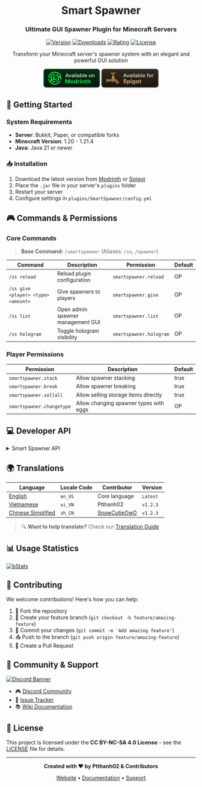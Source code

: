 <div align="center">

# Smart Spawner

### Ultimate GUI Spawner Plugin for Minecraft Servers

[![Version](https://img.shields.io/github/v/release/ptthanh02/Smart-Spawner-Plugin?color=4B32C3&logo=github&style=for-the-badge)](https://github.com/ptthanh02/Smart-Spawner-Plugin/releases/latest)
[![Downloads](https://img.shields.io/modrinth/dt/smart-spawner-plugin?style=for-the-badge&logo=modrinth&logoColor=white&label=Downloads&color=00AF5C)](https://modrinth.com/plugin/smart-spawner-plugin)
[![Rating](https://img.shields.io/spiget/rating/120743?style=for-the-badge&logo=spigotmc&logoColor=white&label=Spigot&color=FF8800)](https://www.spigotmc.org/resources/120743/)
[![License](https://img.shields.io/badge/License-CC%20BY--NC--SA%204.0-7289DA?style=for-the-badge&logo=creative-commons&logoColor=white)](LICENSE)

Transform your Minecraft server's spawner system with an elegant and powerful GUI solution

[<img src="https://raw.githubusercontent.com/intergrav/devins-badges/v3/assets/cozy/available/modrinth_vector.svg" height="50">](https://modrinth.com/plugin/smart-spawner-plugin)
[<img src="https://raw.githubusercontent.com/intergrav/devins-badges/v3/assets/cozy/supported/spigot_vector.svg" height="50">](https://www.spigotmc.org/resources/120743/)

</div>

## 🚀 Getting Started

### System Requirements

- **Server**: Bukkit, Paper, or compatible forks
- **Minecraft Version**: 1.20 - 1.21.4
- **Java**: Java 21 or newer

### 📥 Installation

1. Download the latest version from [Modrinth](https://modrinth.com/plugin/smart-spawner-plugin) or [Spigot](https://www.spigotmc.org/resources/120743/)
2. Place the `.jar` file in your server's `plugins` folder
3. Restart your server
4. Configure settings in `plugins/SmartSpawner/config.yml`


## 🎮 Commands & Permissions

### Core Commands
> **Base Command:** `/smartspawner` (Aliases: `/ss`, `/spawner`)

| Command | Description                       | Permission | Default |
|---------|-----------------------------------|------------|---------|
| `/ss reload` | Reload plugin configuration       | `smartspawner.reload` | OP |
| `/ss give <player> <type> <amount>` | Give spawners to players          | `smartspawner.give` | OP |
| `/ss list` | Open admin spawner management GUI | `smartspawner.list` | OP |
| `/ss hologram` | Toggle hologram visibility        | `smartspawner.hologram` | OP |

### Player Permissions

| Permission | Description                            | Default |
|------------|----------------------------------------|---------|
| `smartspawner.stack` | Allow spawner stacking                 | true |
| `smartspawner.break` | Allow spawner breaking                 | true |
| `smartspawner.sellall` | Allow selling storage items directly   | true |
| `smartspawner.changetype` | Allow changing spawner types with eggs | OP |

## 💻 Developer API
<details>
<summary>Smart Spawner API</summary>

Smart Spawner offers a powerful API for developers to integrate with the plugin's functionality in their own plugins.

### Installation

#### Gradle

```groovy
repositories {
    maven { url = 'https://maven.pkg.github.com/ptthanh02/smartspawner' }
}

dependencies {
    compileOnly 'github.nighter:smartspawner-api:1.2.4'
}
```

#### Maven

```xml
<repositories>
    <repository>
        <id>github</id>
        <url>https://maven.pkg.github.com/ptthanh02/smartspawner</url>
    </repository>
</repositories>

<dependencies>
    <dependency>
        <groupId>github.nighter</groupId>
        <artifactId>smartspawner-api</artifactId>
        <version>1.2.4</version>
        <scope>provided</scope>
    </dependency>
</dependencies>
```

### Usage Example

```java
import github.nighter.smartspawner.api.SmartSpawnerAPI;
import github.nighter.smartspawner.api.SmartSpawnerProvider;
import org.bukkit.entity.EntityType;
import org.bukkit.inventory.ItemStack;

public class YourPlugin extends JavaPlugin {
    
    @Override
    public void onEnable() {
        // Check if SmartSpawner is installed
        SmartSpawnerAPI api = SmartSpawnerProvider.getAPI();
        if (api == null) {
            getLogger().warning("SmartSpawner not found! Some features will be disabled.");
            return;
        }
        
        // Create a zombie spawner item
        ItemStack zombieSpawner = api.createSpawnerItem(EntityType.ZOMBIE);
        
        // Create multiple creeper spawners
        ItemStack creeperSpawners = api.createSpawnerItem(EntityType.CREEPER, 5);
        
        // Check spawner type
        EntityType type = api.getSpawnerEntityType(zombieSpawner);
        if (type == EntityType.ZOMBIE) {
            getLogger().info("Successfully created a zombie spawner!");
        }
    }
}
```

### Available API Methods

| Method | Description |
|--------|-------------|
| `ItemStack createSpawnerItem(EntityType entityType)` | Creates a spawner item with the specified entity type |
| `ItemStack createSpawnerItem(EntityType entityType, int amount)` | Creates a spawner item with the specified entity type and amount |
| `EntityType getSpawnerEntityType(ItemStack item)` | Gets the entity type from a spawner item |
| `boolean isValidSpawner(ItemStack item)` | Checks if an item is a valid spawner created by SmartSpawner |

For more detailed API documentation, visit our [Wiki](https://github.com/ptthanh02/Smart-Spawner-Plugin/wiki/Developer-API).

</details>

## 🌍 Translations

| Language | Locale Code | Contributor                                     | Version  |
|----------|-------------|-------------------------------------------------|----------|
| [English](https://github.com/ptthanh02/Smart-Spawner/blob/main/src/main/resources/messages/en_US.yml) | `en_US` | Core language                                   | `Latest` |
| [Vietnamese](https://github.com/ptthanh02/Smart-Spawner/blob/main/src/main/resources/messages/vi_VN.yml) | `vi_VN` | Ptthanh02                                       | `v1.2.3` |
| [Chinese Simplified](https://github.com/ptthanh02/Smart-Spawner/blob/main/src/main/resources/messages/zh_CN.yml) | `zh_CN` | [SnowCutieOwO](https://github.com/SnowCutieOwO) | `v1.2.3` |

> 🔍 **Want to help translate?** Check our [Translation Guide](https://github.com/ptthanh02/Smart-Spawner-Plugin/wiki/Translation-Guide)

## 📊 Usage Statistics

[![bStats](https://bstats.org/signatures/bukkit/SmartSpawner.svg)](https://bstats.org/plugin/bukkit/SmartSpawner)

## 🤝 Contributing

We welcome contributions! Here's how you can help:

1. 🍴 Fork the repository
2. 🌿 Create your feature branch (`git checkout -b feature/amazing-feature`)
3. 💾 Commit your changes (`git commit -m 'Add amazing feature'`)
4. 📤 Push to the branch (`git push origin feature/amazing-feature`)
5. 🔄 Create a Pull Request

## 💬 Community & Support

[![Discord Banner](https://img.shields.io/discord/1299353023532896296?style=for-the-badge&logo=discord&logoColor=white&label=Join%20our%20Discord&color=5865F2)](https://discord.gg/zrnyG4CuuT)

- 🎮 [Discord Community](https://discord.gg/zrnyG4CuuT)
- 🐛 [Issue Tracker](https://github.com/ptthanh02/Smart-Spawner-Plugin/issues)
- 📚 [Wiki Documentation](https://github.com/ptthanh02/Smart-Spawner-Plugin/wiki)

## 📜 License

This project is licensed under the **CC BY-NC-SA 4.0 License** - see the [LICENSE](LICENSE) file for details.

---

<div align="center">

**Created with ❤️ by Ptthanh02 & Contributors**

[Website](https://github.com/ptthanh02/Smart-Spawner-Plugin) • [Documentation](https://github.com/ptthanh02/Smart-Spawner-Plugin/wiki) • [Support](https://discord.gg/zrnyG4CuuT)

</div>